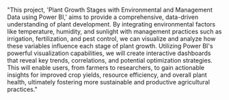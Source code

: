 "This project, 'Plant Growth Stages with Environmental and Management Data using Power BI,' aims to provide a comprehensive, data-driven understanding of plant development. By integrating environmental factors like temperature, humidity, and sunlight with management practices such as irrigation, fertilization, and pest control, we can visualize and analyze how these variables influence each stage of plant growth. Utilizing Power BI's powerful visualization capabilities, we will create interactive dashboards that reveal key trends, correlations, and potential optimization strategies. This will enable users, from farmers to researchers, to gain actionable insights for improved crop yields, resource efficiency, and overall plant health, ultimately fostering more sustainable and productive agricultural practices."
